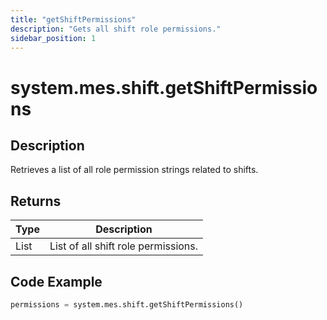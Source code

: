 ```yaml
---
title: "getShiftPermissions"
description: "Gets all shift role permissions."
sidebar_position: 1
---
```


# system.mes.shift.getShiftPermissions

## Description
Retrieves a list of all role permission strings related to shifts.

## Returns
| Type         | Description                          |
|--------------|--------------------------------------|
| List<String> | List of all shift role permissions.    |

## Code Example
```python
permissions = system.mes.shift.getShiftPermissions()
```

